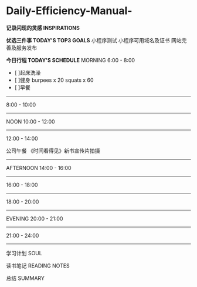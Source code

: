 # Daily-Efficiency-Manual-
**记录闪现的灵感  INSPIRATIONS**




**优选三件事  TODAY'S TOP3 GOALS** 
小程序测试
小程序可用域名及证书
网站完善及服务发布

**今日行程 TODAY'S SCHEDULE**
MORNING
 6:00 - 8:00 
- [ ]起床洗澡
- [ ]健身 burpees x 20  squats x 60
- [ ]早餐

--------------------------------------------------------------------------------
 8:00 - 10:00 



--------------------------------------------------------------------------------
NOON
 10:00 - 12:00 



--------------------------------------------------------------------------------
 12:00 - 14:00 

公司午餐
《时间看得见》新书宣传片拍摄

--------------------------------------------------------------------------------
AFTERNOON
 14:00 - 16:00 


--------------------------------------------------------------------------------
 16:00 - 18:00 


--------------------------------------------------------------------------------
 18:00 - 20:00 


--------------------------------------------------------------------------------
EVENING
 20:00 - 21:00 


--------------------------------------------------------------------------------
 21:00 - 24:00 


--------------------------------------------------------------------------------


 学习计划  SOUL



 读书笔记  READING NOTES




 总结  SUMMARY

